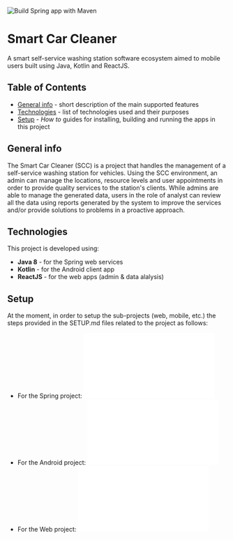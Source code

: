 ![Build Spring app with Maven](https://github.com/Ryuushinzou/SmartCarCleaner/workflows/Build%20Spring%20app%20with%20Maven/badge.svg?branch=master)

# Smart Car Cleaner
A smart self-service washing station software ecosystem aimed to mobile users built using Java, Kotlin and ReactJS.

## Table of Contents
* [General info](#general-info) - short description of the main supported features
* [Technologies](#technologies) - list of technologies used and their purposes
* [Setup](#setup) - *How to* guides for installing, building and running the apps in this project

## General info
The Smart Car Cleaner (SCC) is a project that handles the management of a self-service washing station for vehicles. Using the SCC environment, an admin can manage the locations, resource levels and user appointments in order to provide quality services to the station's clients. While admins are able to manage the generated data, users in the role of analyst can review all the data using reports generated by the system to improve the services and/or provide solutions to problems in a proactive approach.

## Technologies
This project is developed using:
* **Java 8** - for the Spring web services
* **Kotlin** - for the Android client app
* **ReactJS** - for the web apps (admin & data alalysis)

## Setup
At the moment, in order to setup the sub-projects (web, mobile, etc.) the steps provided in the SETUP.md files related to the project as follows:
* For the Spring project: ![Spring Project SETUP.md](./backend/SETUP.md)
* For the Android project: ![Android Project SETUP.md](./android/SETUP.md)
* For the Web project: ![Web Project SETUP.md](./web/SETUP.md)
